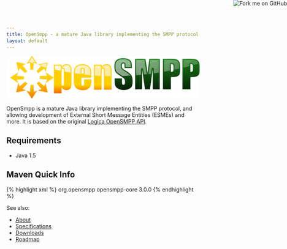```yaml
---
title: OpenSmpp - a mature Java library implementing the SMPP protocol
layout: default
---
```


<a href="https://github.com/OpenSmpp/opensmpp">
	<img style="position: absolute; top: 0; right: 0; border: 0;" src="https://s3.amazonaws.com/github/ribbons/forkme_right_red_aa0000.png" alt="Fork me on GitHub">
</a>

![OpenSmpp Logo](./images/opensmpp.png)

OpenSmpp is a mature Java library implementing the SMPP protocol,
and allowing development of External Short Message Entities (ESMEs)
and more. It is based on the original
[Logica OpenSMPP API](http://opensmpp.logica.com/).

## Requirements

 *  Java 1.5

## Maven Quick Info

{% highlight xml %}
<dependency>
	<groupId>org.opensmpp</groupId>
	<artifactId>opensmpp-core</artifactId>
	<version>3.0.0</version>
</dependency>
{% endhighlight %}

See also:

 *  [About](./about.html)
 *  [Specifications](./specifications.html)
 *  [Downloads](./downloads.html)
 *  [Roadmap](./roadmap.html)
